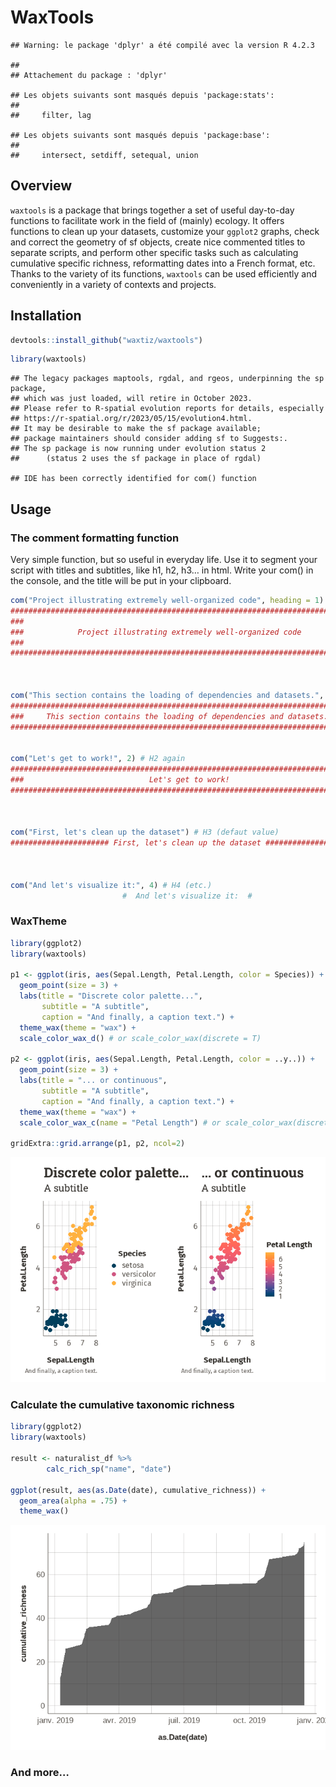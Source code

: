 
<!-- README.md is generated from README.Rmd. Please edit that file -->

# WaxTools

    ## Warning: le package 'dplyr' a été compilé avec la version R 4.2.3

    ## 
    ## Attachement du package : 'dplyr'

    ## Les objets suivants sont masqués depuis 'package:stats':
    ## 
    ##     filter, lag

    ## Les objets suivants sont masqués depuis 'package:base':
    ## 
    ##     intersect, setdiff, setequal, union

## Overview

`waxtools` is a package that brings together a set of useful day-to-day
functions to facilitate work in the field of (mainly) ecology. It offers
functions to clean up your datasets, customize your `ggplot2` graphs,
check and correct the geometry of sf objects, create nice commented
titles to separate scripts, and perform other specific tasks such as
calculating cumulative specific richness, reformatting dates into a
French format, etc. Thanks to the variety of its functions, `waxtools`
can be used efficiently and conveniently in a variety of contexts and
projects.

## Installation

``` r
devtools::install_github("waxtiz/waxtools")
```

``` r
library(waxtools)
```

    ## The legacy packages maptools, rgdal, and rgeos, underpinning the sp package,
    ## which was just loaded, will retire in October 2023.
    ## Please refer to R-spatial evolution reports for details, especially
    ## https://r-spatial.org/r/2023/05/15/evolution4.html.
    ## It may be desirable to make the sf package available;
    ## package maintainers should consider adding sf to Suggests:.
    ## The sp package is now running under evolution status 2
    ##      (status 2 uses the sf package in place of rgdal)

    ## IDE has been correctly identified for com() function

## Usage

### The comment formatting function

Very simple function, but so useful in everyday life. Use it to segment
your script with titles and subtitles, like h1, h2, h3… in html. Write
your com() in the console, and the title will be put in your clipboard.

``` r
com("Project illustrating extremely well-organized code", heading = 1) # This is a H1
################################################################################
###                                                                          ###
###            Project illustrating extremely well-organized code            ###
###                                                                          ###
################################################################################



com("This section contains the loading of dependencies and datasets.", 2) # This is a H2
################################################################################
###     This section contains the loading of dependencies and datasets.      ###
################################################################################


com("Let's get to work!", 2) # H2 again
################################################################################
###                            Let's get to work!                            ###
################################################################################



com("First, let's clean up the dataset") # H3 (defaut value)
###################### First, let's clean up the dataset #######################



com("And let's visualize it:", 4) # H4 (etc.)
                         #  And let's visualize it:  #
```

### WaxTheme

``` r
library(ggplot2)
library(waxtools)

p1 <- ggplot(iris, aes(Sepal.Length, Petal.Length, color = Species)) +
  geom_point(size = 3) +
  labs(title = "Discrete color palette...",
       subtitle = "A subtitle",
       caption = "And finally, a caption text.") +
  theme_wax(theme = "wax") +
  scale_color_wax_d() # or scale_color_wax(discrete = T)

p2 <- ggplot(iris, aes(Sepal.Length, Petal.Length, color = ..y..)) +
  geom_point(size = 3) +
  labs(title = "... or continuous",
       subtitle = "A subtitle",
       caption = "And finally, a caption text.") +
  theme_wax(theme = "wax") +
  scale_color_wax_c(name = "Petal Length") # or scale_color_wax(discrete = F)

gridExtra::grid.arrange(p1, p2, ncol=2)
```

![](README_files/unnamed-chunk-5-1.png)<!-- -->

### Calculate the cumulative taxonomic richness

``` r
library(ggplot2)
library(waxtools)

result <- naturalist_df %>%
        calc_rich_sp("name", "date")

ggplot(result, aes(as.Date(date), cumulative_richness)) +
  geom_area(alpha = .75) +
  theme_wax()
```

![](README_files/unnamed-chunk-6-1.png)<!-- -->

### And more…
